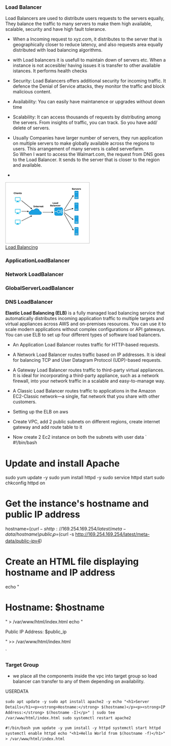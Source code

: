 ### Load Balancer  

Load Balancers are used to distribute users requests to  the servers equally, They balance the traffic to many servers to make them high available, scalable, security and have high fault tolerance.  
- When a Incoming request to xyz.com, it distributes to the server that is geographically closer to reduce latency, and also requests area equally distributed with load balancing algorithms.
- with Load balancers it is usefull to maintain down of servers etc. When a instance is not accesible/ having issues it is transfer to other available istances. It performs health checks
- Security: Load Balancers offers additional security for incoming traffic. It defence the Denial of Service attacks, they monitor the traffic and block malicious content.   
- Availability: You can easily have maintanence or upgrades without down time 
- Scalability: It can access thousands of requests by distributing among the servers. From insights of traffic, you can track. So you have add/ delete of servers.
 

- Usually Companies have larger number of servers, they run application on multiple servers to make globally  available across the regions to users. This arrangement of many servers is  called serverfarm.  
So When I want to access the Walmart.com, the request from DNS goes to the Load Balancer. It sends to the server that is closer to the region and available. 
-  
![LoadBalancer](Images\LoadBalancer.png)  
[Load Balancing](https://www.cloudflare.com/learning/performance/what-is-load-balancing/)

### **ApplicationLoadBalancer** 
### **Network LoadBalancer**
### **GlobalServerLoadBalancer**
### **DNS LoadBalancer**

**Elastic Load Balancing (ELB)** is a fully managed load balancing service that automatically distributes incoming application traffic to multiple targets and virtual appliances across AWS and on-premises resources. You can use it to scale modern applications without complex configurations or API gateways. You can use ELB to set up four different types of software load balancers.

- An Application Load Balancer routes traffic for HTTP-based requests.

- A Network Load Balancer routes traffic based on IP addresses. It is ideal for balancing TCP and User Datagram Protocol (UDP)-based requests.

- A Gateway Load Balancer routes traffic to third-party virtual appliances. It is ideal for incorporating a third-party appliance, such as a network firewall, into your network traffic in a scalable and easy-to-manage way.

- A Classic Load Balancer routes traffic to applications in the Amazon EC2-Classic network—a single, flat network that you share with other customers.
- Setting up the ELB on aws 
- Create VPC, add 2 public subnets on different regions, create internet gateway and add route table to it  
- Now create 2 Ec2 instance on both the subnets with user data 
` #!/bin/bash

# Update and install Apache
sudo yum update -y
sudo yum install httpd -y
sudo service httpd start
sudo chkconfig httpd on

# Get the instance's hostname and public IP address
hostname=$(curl -s http://169.254.169.254/latest/meta-data/hostname)
public_ip=$(curl -s http://169.254.169.254/latest/meta-data/public-ipv4)

# Create an HTML file displaying hostname and IP address
echo "<h1>Hostname: $hostname</h1>" > /var/www/html/index.html
echo "<p>Public IP Address: $public_ip</p>" >> /var/www/html/index.html

`  

### Target Group 
- we place all the components inside the vpc into target group so load balancer can transfer to any of them depending on availability. 


USERDATA 

`
sudo apt update -y
sudo apt install apache2 -y
echo "<h1>Server Details</h1><p><strong>Hostname:</strong> $(hostname)</p><p><strong>IP Address:</strong> $(hostname -I)</p>" | sudo tee /var/www/html/index.html
sudo systemctl restart apache2
`

`#!/bin/bash
yum update -y
yum install -y httpd
systemctl start httpd
systemctl enable httpd
echo "<h1>Hello World from $(hostname -f)</h1>" > /var/www/html/index.html
`

